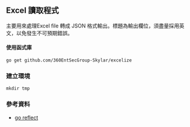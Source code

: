## Excel 讀取程式
主要用來處理Excel file 轉成 JSON 格式輸出。標題為輸出欄位，須盡量採用英文，以免發生不可預期錯誤。

#### 使用函式庫
```
go get github.com/360EntSecGroup-Skylar/excelize
```

### 建立環境
```
mkdir tmp
```


### 參考資料
* [go reflect](https://stackoverflow.com/questions/47187680/how-do-i-change-fields-a-slice-of-structs-using-reflect)

